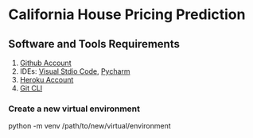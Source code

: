# California House Pricing Prediction

## Software and Tools Requirements

1. [Github Account](https://github.com)
2. IDEs: [Visual Stdio Code](https://code.visualstudio.com/), [Pycharm](https://www.jetbrains.com/pycharm/download/?section=windows)
3. [Heroku Account](https://www.heroku.com/)
4. [Git CLI](https://git-scm.com/downloads)

### Create a new virtual environment
python -m venv /path/to/new/virtual/environment

